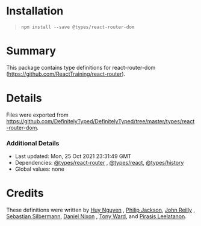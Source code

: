 # Installation

> `npm install --save @types/react-router-dom`

# Summary

This package contains type definitions for react-router-dom (https://github.com/ReactTraining/react-router).

# Details

Files were exported from https://github.com/DefinitelyTyped/DefinitelyTyped/tree/master/types/react-router-dom.

### Additional Details

* Last updated: Mon, 25 Oct 2021 23:31:49 GMT
* Dependencies: [@types/react-router](https://npmjs.com/package/@types/react-router)
  , [@types/react](https://npmjs.com/package/@types/react), [@types/history](https://npmjs.com/package/@types/history)
* Global values: none

# Credits

These definitions were written by [Huy Nguyen](https://github.com/huy-nguyen)
, [Philip Jackson](https://github.com/p-jackson), [John Reilly](https://github.com/johnnyreilly)
, [Sebastian Silbermann](https://github.com/eps1lon), [Daniel Nixon](https://github.com/danielnixon)
, [Tony Ward](https://github.com/ynotdraw), and [Pirasis Leelatanon](https://github.com/1pete).
